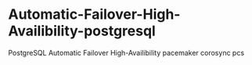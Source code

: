 # Automatic-Failover-High-Availibility-postgresql
PostgreSQL Automatic Failover High-Availibility pacemaker corosync pcs
